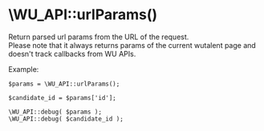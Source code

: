 \WU_API::urlParams()
===

Return parsed url params from the URL of the request.  
Please note that it always returns params of the current wutalent page and doesn't track callbacks from WU APIs.

Example:

```
$params = \WU_API::urlParams();

$candidate_id = $params['id'];

\WU_API::debug( $params );
\WU_API::debug( $candidate_id );
```